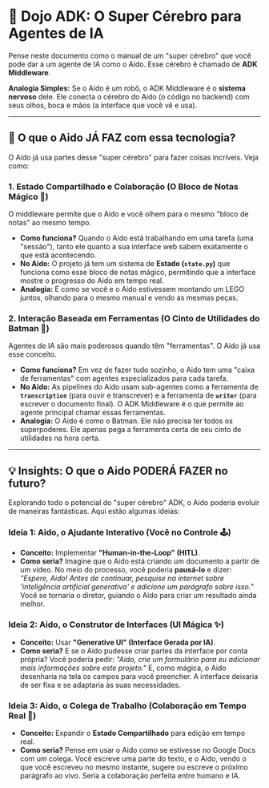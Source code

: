 # 🧠 Dojo ADK: O Super Cérebro para Agentes de IA

Pense neste documento como o manual de um "super cérebro" que você pode dar a um agente de IA como o Aido. Esse cérebro é chamado de **ADK Middleware**.

**Analogia Simples:** Se o Aido é um robô, o ADK Middleware é o **sistema nervoso** dele. Ele conecta o cérebro do Aido (o código no backend) com seus olhos, boca e mãos (a interface que você vê e usa).

---

## 🚀 O que o Aido JÁ FAZ com essa tecnologia?

O Aido já usa partes desse "super cérebro" para fazer coisas incríveis. Veja como:

### 1. Estado Compartilhado e Colaboração (O Bloco de Notas Mágico 📝)

O middleware permite que o Aido e você olhem para o mesmo "bloco de notas" ao mesmo tempo.

*   **Como funciona?** Quando o Aido está trabalhando em uma tarefa (uma "sessão"), tanto ele quanto a sua interface web sabem exatamente o que está acontecendo.
*   **No Aido:** O projeto já tem um sistema de **Estado (`state.py`)** que funciona como esse bloco de notas mágico, permitindo que a interface mostre o progresso do Aido em tempo real.
*   **Analogia:** É como se você e o Aido estivessem montando um LEGO juntos, olhando para o mesmo manual e vendo as mesmas peças.

### 2. Interação Baseada em Ferramentas (O Cinto de Utilidades do Batman 🦇)

Agentes de IA são mais poderosos quando têm "ferramentas". O Aido já usa esse conceito.

*   **Como funciona?** Em vez de fazer tudo sozinho, o Aido tem uma "caixa de ferramentas" com agentes especializados para cada tarefa.
*   **No Aido:** As pipelines do Aido usam sub-agentes como a ferramenta de **`transcription`** (para ouvir e transcrever) e a ferramenta de **`writer`** (para escrever o documento final). O ADK Middleware é o que permite ao agente principal chamar essas ferramentas.
*   **Analogia:** O Aido é como o Batman. Ele não precisa ter todos os superpoderes. Ele apenas pega a ferramenta certa de seu cinto de utilidades na hora certa.

---

## 💡 Insights: O que o Aido PODERÁ FAZER no futuro?

Explorando todo o potencial do "super cérebro" ADK, o Aido poderia evoluir de maneiras fantásticas. Aqui estão algumas ideias:

### Ideia 1: Aido, o Ajudante Interativo (Você no Controle 🕹️)

*   **Conceito:** Implementar **"Human-in-the-Loop" (HITL)**.
*   **Como seria?** Imagine que o Aido está criando um documento a partir de um vídeo. No meio do processo, você poderia **pausá-lo** e dizer: *"Espere, Aido! Antes de continuar, pesquise na internet sobre 'inteligência artificial generativa' e adicione um parágrafo sobre isso."* Você se tornaria o diretor, guiando o Aido para criar um resultado ainda melhor.

### Ideia 2: Aido, o Construtor de Interfaces (UI Mágica ✨)

*   **Conceito:** Usar **"Generative UI" (Interface Gerada por IA)**.
*   **Como seria?** E se o Aido pudesse criar partes da interface por conta própria? Você poderia pedir: *"Aido, crie um formulário para eu adicionar mais informações sobre este projeto."* E, como mágica, o Aido desenharia na tela os campos para você preencher. A interface deixaria de ser fixa e se adaptaria às suas necessidades.

### Ideia 3: Aido, o Colega de Trabalho (Colaboração em Tempo Real 🤝)

*   **Conceito:** Expandir o **Estado Compartilhado** para edição em tempo real.
*   **Como seria?** Pense em usar o Aido como se estivesse no Google Docs com um colega. Você escreve uma parte do texto, e o Aido, vendo o que você escreveu no mesmo instante, sugere ou escreve o próximo parágrafo ao vivo. Seria a colaboração perfeita entre humano e IA.